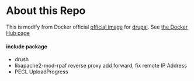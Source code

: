 # About this Repo

This is modify from Docker official [official image](https://docs.docker.com/docker-hub/official_repos/) for [drupal](https://registry.hub.docker.com/_/drupal/). See [the Docker Hub page](https://registry.hub.docker.com/_/drupal/)

#### include package
 * drush 
 * libapache2-mod-rpaf
reverse proxy add forward, fix remote IP Address
 * PECL UploadProgress


